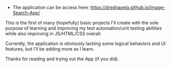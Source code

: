 - The application can be access here: https://drednaxela.github.io/Image-Search-App/

This is the first of many (hopefully) basic projects I'll create with the sole purpose of learning and improving my test automation/unit testing abilities while also improving in JS/HTML/CSS overall.

Currently, the application is obviously lacking some logical behaviors and UI features, but I'll be adding more as I learn.

Thanks for reading and trying out the App (if you did). 
